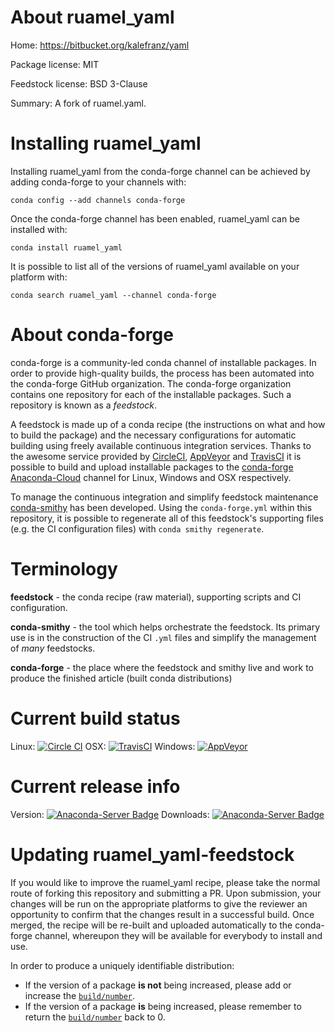 About ruamel_yaml
=================

Home: https://bitbucket.org/kalefranz/yaml

Package license: MIT

Feedstock license: BSD 3-Clause

Summary: A fork of ruamel.yaml.



Installing ruamel_yaml
======================

Installing ruamel_yaml from the conda-forge channel can be achieved by adding conda-forge to your channels with:

```
conda config --add channels conda-forge
```

Once the conda-forge channel has been enabled, ruamel_yaml can be installed with:

```
conda install ruamel_yaml
```

It is possible to list all of the versions of ruamel_yaml available on your platform with:

```
conda search ruamel_yaml --channel conda-forge
```


About conda-forge
=================

conda-forge is a community-led conda channel of installable packages.
In order to provide high-quality builds, the process has been automated into the
conda-forge GitHub organization. The conda-forge organization contains one repository
for each of the installable packages. Such a repository is known as a *feedstock*.

A feedstock is made up of a conda recipe (the instructions on what and how to build
the package) and the necessary configurations for automatic building using freely
available continuous integration services. Thanks to the awesome service provided by
[CircleCI](https://circleci.com/), [AppVeyor](http://www.appveyor.com/)
and [TravisCI](https://travis-ci.org/) it is possible to build and upload installable
packages to the [conda-forge](https://anaconda.org/conda-forge)
[Anaconda-Cloud](http://docs.anaconda.org/) channel for Linux, Windows and OSX respectively.

To manage the continuous integration and simplify feedstock maintenance
[conda-smithy](http://github.com/conda-forge/conda-smithy) has been developed.
Using the ``conda-forge.yml`` within this repository, it is possible to regenerate all of
this feedstock's supporting files (e.g. the CI configuration files) with ``conda smithy regenerate``.


Terminology
===========

**feedstock** - the conda recipe (raw material), supporting scripts and CI configuration.

**conda-smithy** - the tool which helps orchestrate the feedstock.
                   Its primary use is in the construction of the CI ``.yml`` files
                   and simplify the management of *many* feedstocks.

**conda-forge** - the place where the feedstock and smithy live and work to
                  produce the finished article (built conda distributions)

Current build status
====================

Linux: [![Circle CI](https://circleci.com/gh/conda-forge/ruamel_yaml-feedstock.svg?style=svg)](https://circleci.com/gh/conda-forge/ruamel_yaml-feedstock)
OSX: [![TravisCI](https://travis-ci.org/conda-forge/ruamel_yaml-feedstock.svg?branch=master)](https://travis-ci.org/conda-forge/ruamel_yaml-feedstock)
Windows: [![AppVeyor](https://ci.appveyor.com/api/projects/status/github/conda-forge/ruamel-yaml-feedstock?svg=True)](https://ci.appveyor.com/project/conda-forge/ruamel-yaml-feedstock/branch/master)

Current release info
====================
Version: [![Anaconda-Server Badge](https://anaconda.org/conda-forge/ruamel_yaml/badges/version.svg)](https://anaconda.org/conda-forge/ruamel_yaml)
Downloads: [![Anaconda-Server Badge](https://anaconda.org/conda-forge/ruamel_yaml/badges/downloads.svg)](https://anaconda.org/conda-forge/ruamel_yaml)


Updating ruamel_yaml-feedstock
==============================

If you would like to improve the ruamel_yaml recipe, please take the normal
route of forking this repository and submitting a PR. Upon submission, your changes will
be run on the appropriate platforms to give the reviewer an opportunity to confirm that the
changes result in a successful build. Once merged, the recipe will be re-built and uploaded
automatically to the conda-forge channel, whereupon they will be available for everybody to
install and use.

In order to produce a uniquely identifiable distribution:
 * If the version of a package **is not** being increased, please add or increase
   the [``build/number``](http://conda.pydata.org/docs/building/meta-yaml.html#build-number-and-string).
 * If the version of a package **is** being increased, please remember to return
   the [``build/number``](http://conda.pydata.org/docs/building/meta-yaml.html#build-number-and-string)
   back to 0.

